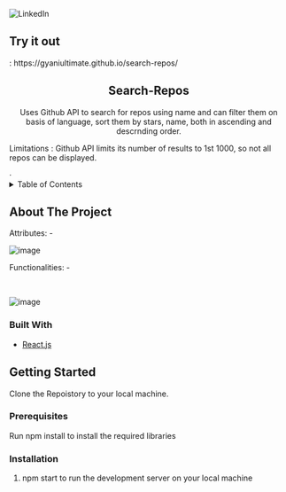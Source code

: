 <div id="top"></div>
<!--
*** Thanks for checking out the Best-README-Template. If you have a suggestion
*** that would make this better, please fork the repo and create a pull request
*** or simply open an issue with the tag "enhancement".
*** Don't forget to give the project a star!
*** Thanks again! Now go create something AMAZING! :D
-->






![LinkedIn][linkedin-shield]
<br>
 
 
 <h2>Try it out </h2> : https://gyaniultimate.github.io/search-repos/



<!-- PROJECT LOGO -->
<br />


  <h2 align="center">Search-Repos</h2>

  <p align="center">
 Uses Github API to search for repos using name and can filter them on basis of language, sort them by stars, name, both in ascending and descrnding order. 
    <br />
   
  
  Limitations : Github API limits its number of results to 1st 1000, so not all repos can be displayed. 
   
  </p>
    
</div>
 ·
   
<br>



<!-- TABLE OF CONTENTS -->
<details>
  <summary>Table of Contents</summary>
  <ol>
    <li>
      <a href="#about-the-project">About The Project</a>
      <ul>
        <li><a href="#built-with">Built With</a></li>
      </ul>
    </li>
    <li>
      <a href="#getting-started">Getting Started</a>
      <ul>
        <li><a href="#prerequisites">Prerequisites</a></li>
        <li><a href="#installation">Installation</a></li>
      </ul>
    </li>
  
  </ol>
</details>



<!-- ABOUT THE PROJECT -->
## About The Project



Attributes: -  

![image](https://user-images.githubusercontent.com/62829009/163685779-cdd8f768-3202-447b-a5b5-e09792a82bda.png)

<p>Functionalities: - <p>
 <br>
 
 
![image](https://user-images.githubusercontent.com/62829009/163685786-41b2a665-fa5a-4332-bff7-09aab46b226c.png)




### Built With




* [React.js](https://reactjs.org/)






<!-- GETTING STARTED -->
## Getting Started

Clone the Repoistory to your local machine.

### Prerequisites

Run npm install to install the required libraries

### Installation



1. npm start to run the development server on your local machine






[linkedin-shield]: https://img.shields.io/badge/-LinkedIn-black.svg?style=for-the-badge&logo=linkedin&colorB=555
[linkedin-url]:https://www.linkedin.com/in/gyanendra-prakash-a65122168/

